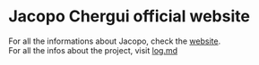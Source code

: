 # Jacopo Chergui official website

For all the informations about Jacopo, check the [website](https://jchergu.github.io).  
For all the infos about the project, visit [log.md](./log.md)
